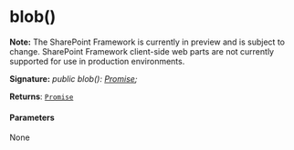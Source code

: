 # blob()
**Note:** The SharePoint Framework is currently in preview and is subject to change. SharePoint Framework client-side web parts are not currently supported for use in production environments.





**Signature:** _public blob(): [Promise](../../es6-promise.api/class/promise.md)<Blob>;_

**Returns**: [`Promise`](../../es6-promise.api/class/promise.md)<Blob>





#### Parameters
None


